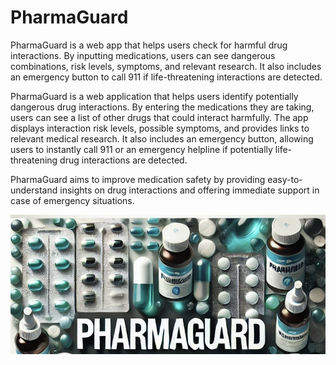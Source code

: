 # PharmaGuard
PharmaGuard is a web app that helps users check for harmful drug interactions. By inputting medications, users can see dangerous combinations, risk levels, symptoms, and relevant research. It also includes an emergency button to call 911 if life-threatening interactions are detected.

PharmaGuard is a web application that helps users identify potentially dangerous drug interactions. By entering the medications they are taking, users can see a list of other drugs that could interact harmfully. The app displays interaction risk levels, possible symptoms, and provides links to relevant medical research. It also includes an emergency button, allowing users to instantly call 911 or an emergency helpline if potentially life-threatening drug interactions are detected.

PharmaGuard aims to improve medication safety by providing easy-to-understand insights on drug interactions and offering immediate support in case of emergency situations.




![PharmaGuard Banner](./assets/PG%20Final.jpg)

